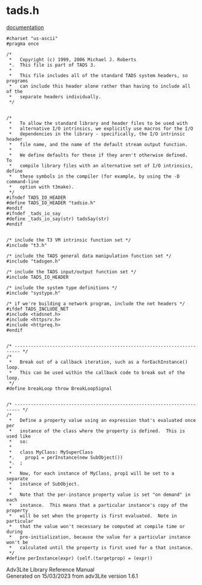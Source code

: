 # tads.h

[documentation](../file/tads.h.html)

    #charset "us-ascii"
    #pragma once

    /* 
     *   Copyright (c) 1999, 2006 Michael J. Roberts
     *.  This file is part of TADS 3.
     *   
     *   This file includes all of the standard TADS system headers, so programs
     *   can include this header alone rather than having to include all of the
     *   separate headers individually.  
     */


    /*
     *   To allow the standard library and header files to be used with
     *   alternative I/O intrinsics, we explicitly use macros for the I/O
     *   dependencies in the library - specifically, the I/O intrinsic header
     *   file name, and the name of the default stream output function.
     *   
     *   We define defaults for these if they aren't otherwise defined.  To
     *   compile library files with an alternative set of I/O intrinsics, define
     *   these symbols in the compiler (for example, by using the -D command-line
     *   option with t3make).  
     */
    #ifndef TADS_IO_HEADER
    #define TADS_IO_HEADER "tadsio.h"
    #endif
    #ifndef _tads_io_say
    #define _tads_io_say(str) tadsSay(str)
    #endif


    /* include the T3 VM intrinsic function set */
    #include "t3.h"

    /* include the TADS general data manipulation function set */
    #include "tadsgen.h"

    /* include the TADS input/output function set */
    #include TADS_IO_HEADER

    /* include the system type definitions */
    #include "systype.h"

    /* if we're building a network program, include the net headers */
    #ifdef TADS_INCLUDE_NET
    #include <tadsnet.h>
    #include <httpsrv.h>
    #include <httpreq.h>
    #endif


    /* ------------------------------------------------------------------------ */
    /*
     *   Break out of a callback iteration, such as a forEachInstance() loop.
     *   This can be used within the callback code to break out of the loop.  
     */
    #define breakLoop throw BreakLoopSignal


    /* ------------------------------------------------------------------------ */
    /*
     *   Define a property value using an expression that's evaluated once per
     *   instance of the class where the property is defined.  This is used like
     *   so:
     *   
     *   class MyClass: MySuperClass
     *.    prop1 = perInstance(new SubObject())
     *.  ;
     *   
     *   Now, for each instance of MyClass, prop1 will be set to a separate
     *   instance of SubObject.
     *   
     *   Note that the per-instance property value is set "on demand" in each
     *   instance.  This means that a particular instance's copy of the property
     *   will be set when the property is first evaluated.  Note in particular
     *   that the value won't necessary be computed at compile time or during
     *   pre-initialization, because the value for a particular instance won't be
     *   calculated until the property is first used for a that instance.  
     */
    #define perInstance(expr) (self.(targetprop) = (expr))

<div class="ftr">

Adv3Lite Library Reference Manual  
Generated on 15/03/2023 from adv3Lite version 1.6.1

</div>
